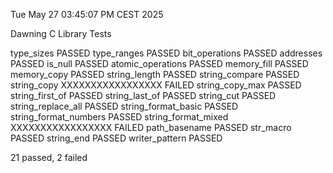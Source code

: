 Tue May 27 03:45:07 PM CEST 2025
 
Dawning C Library Tests

type_sizes PASSED
type_ranges PASSED
bit_operations PASSED
addresses PASSED
is_null PASSED
atomic_operations PASSED
memory_fill PASSED
memory_copy PASSED
string_length PASSED
string_compare PASSED
string_copy  XXXXXXXXXXXXXXXXX  FAILED
string_copy_max PASSED
string_first_of PASSED
string_last_of PASSED
string_cut PASSED
string_replace_all PASSED
string_format_basic PASSED
string_format_numbers PASSED
string_format_mixed  XXXXXXXXXXXXXXXXX  FAILED
path_basename PASSED
str_macro PASSED
string_end PASSED
writer_pattern PASSED

21 passed, 2 failed
